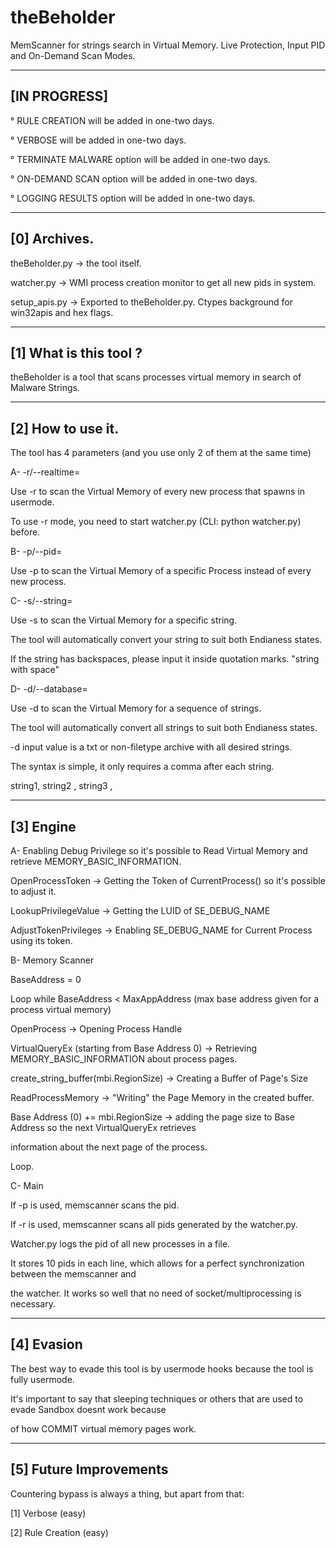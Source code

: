# theBeholder
MemScanner for strings search in Virtual Memory. Live Protection, Input PID and On-Demand Scan Modes.

------------------------------------------------------------
[IN PROGRESS]
------------------------------------------------------------

° RULE CREATION will be added in one-two days.

° VERBOSE will be added in one-two days.

° TERMINATE MALWARE option will be added in one-two days.

° ON-DEMAND SCAN option will be added in one-two days.

° LOGGING RESULTS option will be added in one-two days.

-----------------------------------
[0] Archives.
-----------------------------------
theBeholder.py -> the tool itself.

watcher.py     -> WMI process creation monitor to get all new pids in system. 

setup_apis.py  -> Exported to theBeholder.py. Ctypes background for win32apis and hex flags.

---------------------------------------------------------------------------------------------
[1] What is this tool ?
---------------------------------------------------------------------------------------------

theBeholder is a tool that scans processes virtual memory in search of Malware Strings.

----------------------------------------------------------------------------------------------
[2] How to use it.
----------------------------------------------------------------------------------------------
The tool has 4 parameters (and you use only 2 of them at the same time)

A-   -r/--realtime= 

Use -r to scan the Virtual Memory of every new process that spawns in usermode.

To use -r mode, you need to start watcher.py (CLI: python watcher.py) before.

B-   -p/--pid= 

Use -p to scan the Virtual Memory of a specific Process instead of every new process.

C-   -s/--string=

Use -s to scan the Virtual Memory for a specific string. 

The tool will automatically convert your string to suit both Endianess states.

If the string has backspaces, please input it inside quotation marks.
"string with space"

D-   -d/--database=

Use -d to scan the Virtual Memory for a sequence of strings.

The tool will automatically convert all strings to suit both Endianess states.

-d input value is a txt or non-filetype archive with all desired strings.

The syntax is simple, it only requires a comma after each string.

string1, string2 , string3 ,

--------------------------------------------------------------------------------
[3] Engine
--------------------------------------------------------------------------------

A- Enabling Debug Privilege so it's possible to Read Virtual Memory and retrieve MEMORY_BASIC_INFORMATION.

OpenProcessToken -> Getting the Token of CurrentProcess() so it's possible to adjust it.

LookupPrivilegeValue -> Getting the LUID of SE_DEBUG_NAME

AdjustTokenPrivileges -> Enabling SE_DEBUG_NAME for Current Process using its token.

B- Memory Scanner

BaseAddress = 0

Loop while BaseAddress < MaxAppAddress (max base address given for a process virtual memory)

OpenProcess -> Opening Process Handle

VirtualQueryEx (starting from Base Address 0) -> Retrieving MEMORY_BASIC_INFORMATION about process pages.

create_string_buffer(mbi.RegionSize) -> Creating a Buffer of Page's Size

ReadProcessMemory -> "Writing" the Page Memory in the created buffer.

Base Address (0) += mbi.RegionSize -> adding the page size to Base Address so the next VirtualQueryEx retrieves

information about the next page of the process.

Loop.

C- Main

If -p is used, memscanner scans the pid.

If -r is used, memscanner scans all pids generated by the watcher.py.

Watcher.py logs the pid of all new processes in a file.

It stores 10 pids in each line, which allows for a perfect synchronization between the memscanner and 

the watcher. It works so well that no need of socket/multiprocessing is necessary.

-----------------------------------------------------------------------------------------------
[4] Evasion 
-----------------------------------------------------------------------------------------------

The best way to evade this tool is by usermode hooks because the tool is fully usermode.

It's important to say that sleeping techniques or others that are used to evade Sandbox doesnt work because 

of how COMMIT virtual memory pages work.

----------------------------------------------------------------------------------------------
[5] Future Improvements
----------------------------------------------------------------------------------------------

Countering bypass is always a thing, but apart from that:

[1] Verbose       (easy)

[2] Rule Creation (easy)
